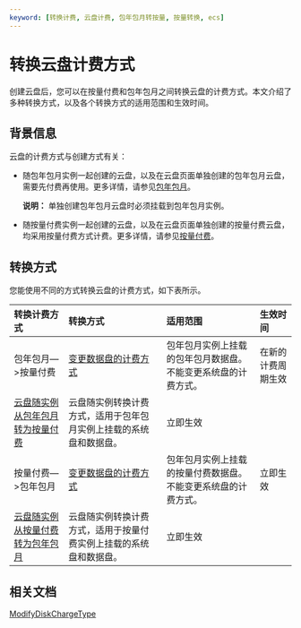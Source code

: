 ```yaml
---
keyword: [转换计费, 云盘计费, 包年包月转按量, 按量转换, ecs]
---
```


# 转换云盘计费方式

创建云盘后，您可以在按量付费和包年包月之间转换云盘的计费方式。本文介绍了多种转换方式，以及各个转换方式的适用范围和生效时间。

## 背景信息

云盘的计费方式与创建方式有关：

-   随包年包月实例一起创建的云盘，以及在云盘页面单独创建的包年包月云盘，需要先付费再使用。更多详情，请参见[包年包月](/intl.zh-CN/产品计费/计费方式/包年包月.md)。

    **说明：** 单独创建包年包月云盘时必须挂载到包年包月实例。

-   随按量付费实例一起创建的云盘，以及在云盘页面单独创建的按量付费云盘，均采用按量付费方式计费。更多详情，请参见[按量付费](/intl.zh-CN/产品计费/计费方式/按量付费.md)。

## 转换方式

您能使用不同的方式转换云盘的计费方式，如下表所示。

|转换计费方式|转换方式|适用范围|生效时间|
|:-----|:---|:---|:---|
|包年包月—\>按量付费|[变更数据盘的计费方式](/intl.zh-CN/产品计费/转换计费方式/转换云盘计费方式.md)|包年包月实例上挂载的包年包月数据盘。不能变更系统盘的计费方式。|在新的计费周期生效|
|[云盘随实例从包年包月转为按量付费](/intl.zh-CN/产品计费/转换计费方式/包年包月转按量付费.md)|云盘随实例转换计费方式，适用于包年包月实例上挂载的系统盘和数据盘。|立即生效|
|按量付费—\>包年包月|[变更数据盘的计费方式](/intl.zh-CN/产品计费/转换计费方式/转换云盘计费方式.md)|包年包月实例上挂载的按量付费数据盘。不能变更系统盘的计费方式。|立即生效|
|[云盘随实例从按量付费转为包年包月](/intl.zh-CN/产品计费/转换计费方式/按量付费转包年包月.md)|云盘随实例转换计费方式，适用于按量付费实例上挂载的系统盘和数据盘。|立即生效|

## 相关文档

[ModifyDiskChargeType](/intl.zh-CN/API参考/磁盘/ModifyDiskChargeType.md)

